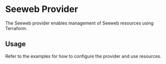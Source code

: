 # Seeweb Provider

The Seeweb provider enables management of Seeweb resources using Terraform.

## Usage

Refer to the examples for how to configure the provider and use resources.
